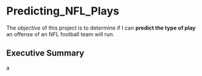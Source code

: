 # Predicting_NFL_Plays

The *objective* of this project is to determine if I can **predict the type of play** an offense of an NFL football team will run.

## Executive Summary

a
